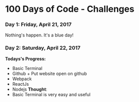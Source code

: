 # 100 Days of Code - Challenges

### Day 1: Friday, April 21, 2017

Nothing's happen. It's a blue day!

### Day 2: Saturday, April 22, 2017

**Todays's Progress:** 
- Basic Terminal
- Github + Put website open on github
- Webpack
- ReactJs
- Nodejs
**Thought**: 
- Basic Terminal is very easy and useful

